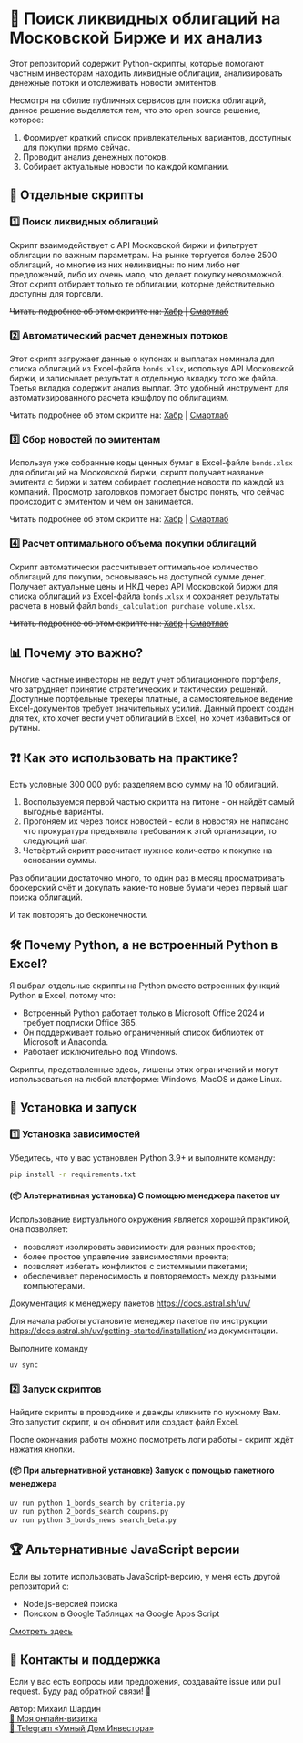 # 🚀 Поиск ликвидных облигаций на Московской Бирже и их анализ

Этот репозиторий содержит Python-скрипты, которые помогают частным инвесторам находить ликвидные облигации, анализировать денежные потоки и отслеживать новости эмитентов. 

Несмотря на обилие публичных сервисов для поиска облигаций, данное решение выделяется тем, что это open source решение, которое:
1. Формирует краткий список привлекательных вариантов, доступных для покупки прямо сейчас.
2. Проводит анализ денежных потоков.
3. Собирает актуальные новости по каждой компании.

## 🔧 Отдельные скрипты

### 1️⃣ Поиск ликвидных облигаций
Скрипт взаимодействует с API Московской биржи и фильтрует облигации по важным параметрам. 
На рынке торгуется более 2500 облигаций, но многие из них неликвидны: по ним либо нет предложений, либо их очень мало, что делает покупку невозможной. Этот скрипт отбирает только те облигации, которые действительно доступны для торговли.

~~Читать подробнее об этом скрипте на: [Хабр](https://habr.com/ru/users/empenoso/) | [Смартлаб](https://smart-lab.ru/mobile/users/empenoso/blog/)~~

### 2️⃣ Автоматический расчет денежных потоков
Этот скрипт загружает данные о купонах и выплатах номинала для списка облигаций из Excel-файла ```bonds.xlsx```, используя API Московской биржи, и записывает результат в отдельную вкладку того же файла. Третья вкладка содержит анализ выплат. Это удобный инструмент для автоматизированного расчета кэшфлоу по облигациям.

Читать подробнее об этом скрипте на: [Хабр](https://habr.com/ru/articles/882608/) | [Смартлаб](https://smart-lab.ru/blog/1117802.php)

### 3️⃣ Сбор новостей по эмитентам
Используя уже собранные коды ценных бумаг в Excel-файле ```bonds.xlsx``` для облигаций на Московской биржи, скрипт получает название эмитента с биржи и затем собирает последние новости по каждой из компаний. Просмотр заголовков помогает быстро понять, что сейчас происходит с эмитентом и чем он занимается.

Читать подробнее об этом скрипте на: [Хабр](https://habr.com/ru/articles/883704/) | [Смартлаб](https://smart-lab.ru/mobile/topic/1121691/)

### 4️⃣ Расчет оптимального объема покупки облигаций

Скрипт автоматически рассчитывает оптимальное количество облигаций для покупки, основываясь на доступной сумме денег. Получает актуальные цены и НКД через API Московской биржи для списка облигаций из Excel-файла ```bonds.xlsx``` и сохраняет результаты расчета в новый файл ```bonds_calculation purchase volume.xlsx```.

~~Читать подробнее об этом скрипте на: [Хабр](https://habr.com/ru/users/empenoso/) | [Смартлаб](https://smart-lab.ru/mobile/users/empenoso/blog/)~~

## 📊 Почему это важно?
Многие частные инвесторы не ведут учет облигационного портфеля, что затрудняет принятие стратегических и тактических решений. Доступные портфельные трекеры платные, а самостоятельное ведение Excel-документов требует значительных усилий. Данный проект создан для тех, кто хочет вести учет облигаций в Excel, но хочет избавиться от рутины.

## ❓❗ Как это использовать на практике?

Есть условные 300 000 руб: разделяем всю сумму на 10 облигаций. 

1. Воспользуемся первой частью скрипта на питоне - он найдёт самый выгодные варианты. 
1. Прогоняем их через поиск новостей - если в новостях не написано что прокуратура предъявила требования к этой организации, то следующий шаг. 
1. Четвёртый скрипт рассчитает нужное количество к покупке на основании суммы.

Раз облигации достаточно много, то один раз в месяц просматривать брокерский счёт и докупать какие-то новые бумаги через первый шаг поиска облигаций. 

И так повторять до бесконечности.

## 🛠️ Почему Python, а не встроенный Python в Excel?
Я выбрал отдельные скрипты на Python вместо встроенных функций Python в Excel, потому что:
- Встроенный Python работает только в Microsoft Office 2024 и требует подписки Office 365.
- Он поддерживает только ограниченный список библиотек от Microsoft и Anaconda.
- Работает исключительно под Windows.

Скрипты, представленные здесь, лишены этих ограничений и могут использоваться на любой платформе: Windows, MacOS и даже Linux.

## 📂 Установка и запуск
### 1️⃣ Установка зависимостей
Убедитесь, что у вас установлен Python 3.9+ и выполните команду:
```bash
pip install -r requirements.txt
```
#### (📦 Альтернативная установка) С помощью менеджера пакетов uv
Использование виртуального окружения является хорошей практикой, она позволяет:
- позволяет изолировать зависимости для разных проектов;
- более простое управление зависимостями проекта;
- позволяет избегать конфликтов с системными пакетами;
- обеспечивает переносимость и повторяемость между разными компьютерами.

Документация к менеджеру пакетов https://docs.astral.sh/uv/

Для начала работы установите менеджер пакетов по инструкции https://docs.astral.sh/uv/getting-started/installation/ из документации.

Выполните команду
```bash
uv sync
```

### 2️⃣ Запуск скриптов
Найдите скрипты в проводнике и дважды кликните по нужному Вам. Это запустит скрипт, и он обновит или создаст файл Excel. 

После окончания работы можно посмотреть логи работы - скрипт ждёт нажатия кнопки.

#### (📦 При альтернативной установке) Запуск с помощью пакетного менеджера
```bash
uv run python 1_bonds_search by criteria.py
uv run python 2_bonds_search coupons.py
uv run python 3_bonds_news search_beta.py
```

## 🏆 Альтернативные JavaScript версии
Если вы хотите использовать JavaScript-версию, у меня есть другой репозиторий с:
- Node.js-версией поиска
- Поиском в Google Таблицах на Google Apps Script

[Смотреть здесь](https://github.com/empenoso/SilverFir-Investment-Report)

## 🤝 Контакты и поддержка
Если у вас есть вопросы или предложения, создавайте issue или pull request. Буду рад обратной связи! 🚀

Автор: Михаил Шардин  
[🔗 Моя онлайн-визитка](https://shardin.name/?utm_source=github)  
[📢 Telegram «Умный Дом Инвестора»](https://t.me/+asaEcPax8o41MjQy)
